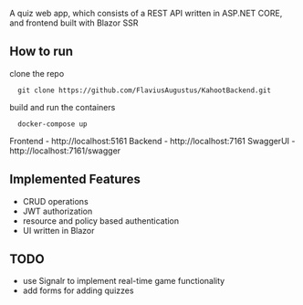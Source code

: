A quiz web app, which consists of a REST API written in ASP.NET CORE, and frontend built with Blazor SSR

## How to run

clone the repo 
```console
  git clone https://github.com/FlaviusAugustus/KahootBackend.git
```
build and run the containers
```console
  docker-compose up
```
Frontend - http://localhost:5161
Backend - http://localhost:7161
SwaggerUI - http://localhost:7161/swagger

## Implemented Features
- CRUD operations
- JWT authorization
- resource and policy based authentication
- UI written in Blazor

## TODO
- use Signalr to implement real-time game functionality
- add forms for adding quizzes
